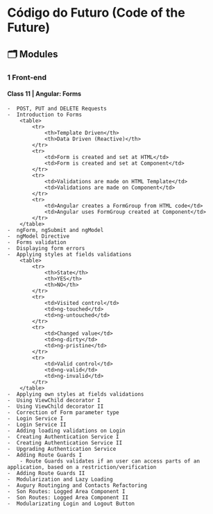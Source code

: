 # Código do Futuro (Code of the Future)

## 🗂 Modules

### 1 Front-end

#### Class 11 | Angular: Forms
    -  POST, PUT and DELETE Requests
    -  Introduction to Forms
        <table>
            <tr>
                <th>Template Driven</th>
                <th>Data Driven (Reactive)</th>
            </tr>
            <tr>
                <td>Form is created and set at HTML</td>
                <td>Form is created and set at Component</td>
            </tr>
            <tr>
                <td>Validations are made on HTML Template</td>
                <td>Validations are made on Component</td>
            </tr>
            <tr>
                <td>Angular creates a FormGroup from HTML code</td>
                <td>Angular uses FormGroup created at Component</td>
            </tr>
        </table>
    -  ngForm, ngSubmit and ngModel
    -  ngModel Directive
    -  Forms validation
    -  Displaying form errors
    -  Applying styles at fields validations
        <table>
            <tr>
                <th>State</th>
                <th>YES</th>
                <th>NO</th>
            </tr>
            <tr>
                <td>Visited control</td>
                <td>ng-touched</td>
                <td>ng-untouched</td>
            </tr>
            <tr>
                <td>Changed value</td>
                <td>ng-dirty</td>
                <td>ng-pristine</td>
            </tr>
            <tr>
                <td>Valid control</td>
                <td>ng-valid</td>
                <td>ng-invalid</td>
            </tr>
        </table>
    -  Applying own styles at fields validations
    -  Using ViewChild decorator I
    -  Using ViewChild decorator II
    -  Correction of Form parameter type
    -  Login Service I
    -  Login Service II
    -  Adding loading validations on Login
    -  Creating Authentication Service I
    -  Creating Authentication Service II
    -  Upgrading Authentication Service
    -  Adding Route Guards I
        - Route Guards validates if an user can access parts of an application, based on a restriction/verification
    -  Adding Route Guards II
    -  Modularization and Lazy Loading
    -  Augury Routinging and Contacts Refactoring
    -  Son Routes: Logged Area Component I
    -  Son Routes: Logged Area Component II
    -  Modularizating Login and Logout Button